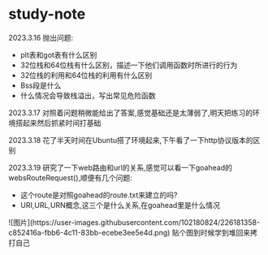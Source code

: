 # study-note
2023.3.16 抛出问题:
  * plt表和got表有什么区别
  * 32位栈和64位栈有什么区别，描述一下他们调用函数时所进行的行为
  * 32位栈的利用和64位栈的利用有什么区别
  * Bss段是什么
  * 什么情况会导致栈溢出，写出常见危险函数

2023.3.17 对照着问题稍微能给出了答案,感觉基础还是太薄弱了,明天把练习的环境搭起来然后抓紧时间打基础

2023.3.18 花了半天时间在Ubuntu搭了环境起来,下午看了一下http协议版本的区别

2023.3.19 研究了一下web路由和url的关系,感觉可以看一下goahead的websRouteRequest(),顺便有几个问题:
  * 这个route是对照goahead的route.txt来建立的吗?
  * URI,URL,URN概念,这三个是什么关系,在goahead里是什么情况

</hr>
![图片](https://user-images.githubusercontent.com/102180824/226181358-c852416a-fbb6-4c11-83bb-ecebe3ee5e4d.png)
贴个图到时候学到堆回来拷打自己
